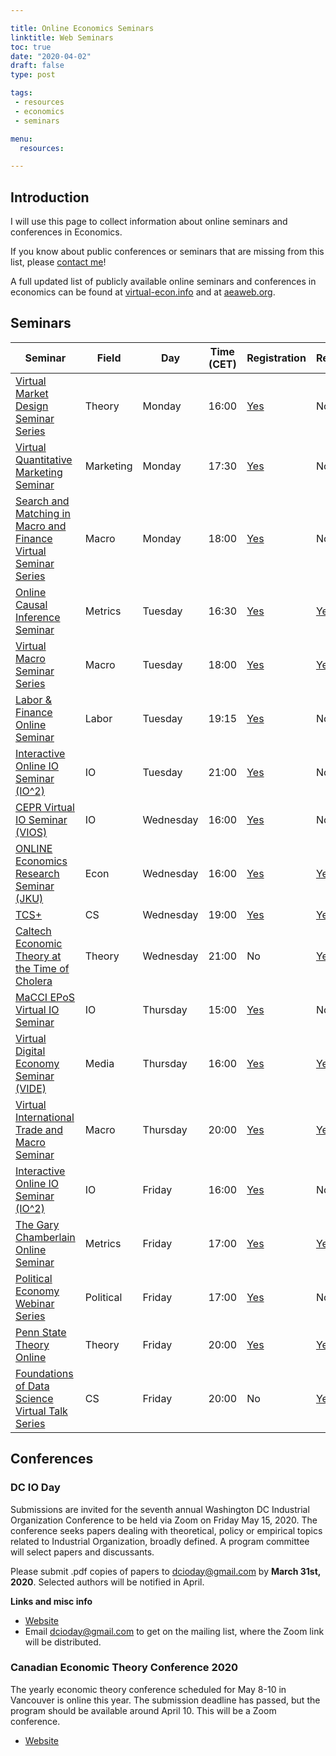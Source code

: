 ```yaml
---

title: Online Economics Seminars
linktitle: Web Seminars
toc: true
date: "2020-04-02"
draft: false
type: post

tags:
 - resources
 - economics
 - seminars

menu: 
  resources:

---
```


## Introduction

I will use this page to collect information about online seminars and conferences in Economics.

If you know about public conferences or seminars that are missing from this list, please [contact me](mailto:matteo.courthoud@econ.uzh.ch)!

A full updated list of publicly available online seminars and conferences in economics can be found at [virtual-econ.info](https://virtual-econ.info/) and at [aeaweb.org](https://www.aeaweb.org/resources/online-seminars).


## Seminars

| Seminar | Field | Day | Time (CET) | Registration | Recorded |
|---------|-------|-----|------------|--------------|:---------|
| [Virtual Market Design Seminar Series](http://virtual-md-seminar.com/) | Theory | Monday | 16:00 | [Yes](http://virtual-md-seminar.com/registration.html) | No |
| [Virtual Quantitative Marketing Seminar](https://vquantmarketing.substack.com/) | Marketing | Monday | 17:30 | [Yes](https://vquantmarketing.substack.com/) | No |
| [Search and Matching in Macro and Finance Virtual Seminar Series](https://sammf.com/) | Macro | Monday | 18:00 | [Yes](https://sammf.com/sign-up/) | No |
| [Online Causal Inference Seminar](https://sites.google.com/view/ocis/) | Metrics | Tuesday | 16:30 | [Yes](https://www.google.com/url?q=https%3A%2F%2Fmailman.stanford.edu%2Fmailman%2Flistinfo%2Fonline-causal-inference-seminar&sa=D&sntz=1&usg=AFQjCNGgPMLB-5Iv0SRBiJHXlIhxo2ta2A) | [Yes](https://sites.google.com/view/ocis/past-talks-and-recordings?authuser=0) |
| [Virtual Macro Seminar Series](https://sites.google.com/view/virtualmacro/)                                                                          | Macro   | Tuesday   | 18:00    | [Yes](https://www.google.com/url?q=https%3A%2F%2Fstockholmuniversity.zoom.us%2Fwebinar%2Fregister%2F7815862675026%2FWN_yNkq5FpES9yJjpjdqYWFbA&sa=D&sntz=1&usg=AFQjCNHWMu_cBPhLdq_uqy1eugAzEy2bzg) | [Yes](https://sites.google.com/view/virtualmacro/past-seminars)                                                  |
| [Labor & Finance Online Seminar](https://sites.google.com/view/lfos) | Labor | Tuesday | 19:15 | [Yes](https://sites.google.com/view/lfos/register) | No |
| [Interactive Online IO Seminar (IO^2)](https://web.stanford.edu/~leinav/teaching/IOIOspring2020.pdf)                                                 | IO      | Tuesday   | 21:00    | [Yes](https://stanford.zoom.us/webinar/register/WN_A85qA0DSQmmJeHBimyw2MQ) | No |
| [CEPR Virtual IO Seminar (VIOS)](https://sites.google.com/view/virtual-io-seminar/) | IO      | Wednesday | 16:00    | [Yes](https://drive.google.com/open?id=1-dtGhiM2EqtXnkTztoLzDO7cNB_ekOFfbuckSSIotxU) | No |
| [ONLINE Economics Research Seminar (JKU)](https://www.jku.at/en/department-of-economics/research/research-events/online-economics-research-seminar/) | Econ    | Wednesday | 16:00    | [Yes](mailto:alexander.ahammer@jku.at) | [Yes](https://www.jku.at/en/department-of-economics/research/research-events/online-economics-research-seminar/) |
| [TCS+](https://sites.google.com/site/plustcs/) | CS | Wednesday | 19:00 | [Yes](https://sites.google.com/site/plustcs/livetalk/live-seat-reservation) | [Yes](https://sites.google.com/site/plustcs/past-talks) |
| [Caltech Economic Theory at the Time of Cholera](http://tamuz.caltech.edu/cettc/) | Theory  | Wednesday | 21:00    | No | [Yes](http://tamuz.caltech.edu/cettc/#x1-50003) |
| [MaCCI EPoS Virtual IO Seminar](https://sites.google.com/view/macci-epos-virtual-io-seminar) | IO | Thursday | 15:00 | [Yes](https://sites.google.com/view/macci-epos-virtual-io-seminar/program/registration) | No |
| [Virtual Digital Economy Seminar (VIDE)](https://sites.google.com/view/videseminar) | Media | Thursday | 16:00 | [Yes](https://sites.google.com/view/videseminar/mailing-list) | [Yes](https://sites.google.com/view/videseminar/past-seminars) |
| [Virtual International Trade and Macro Seminar](https://www.tradedynamics.org/) | Macro | Thursday | 20:00 | [Yes](https://forms.gle/uiNjSptWjvucDbHSA) | [Yes](https://www.tradedynamics.org/video-archive) |
| [Interactive Online IO Seminar (IO^2)](https://web.stanford.edu/~leinav/teaching/IOIOspring2020.pdf) | IO | Friday | 16:00 | [Yes](https://stanford.zoom.us/webinar/register/WN_Tb_FyMJ1RCeNF1HmCVvjMQ) | No |
| [The Gary Chamberlain Online Seminar](https://www.chamberlainseminar.org/) | Metrics | Friday    | 17:00    | [Yes](https://www.google.com/url?q=https%3A%2F%2Fmailman.stanford.edu%2Fmailman%2Flistinfo%2Fchamberlainseminar&sa=D&sntz=1&usg=AFQjCNHJFMMiJMowt_vAtuBWbrK-4PA2IA)                               | [Yes](https://www.chamberlainseminar.org/past-seminars) |
| [Political Economy Webinar Series](https://sites.google.com/view/dcpec/events/webinar) | Political | Friday | 17:00 | [Yes](https://forms.gle/yohLo3pk898Yq9Sf9) | No |
| [Penn State Theory Online](http://www.rohitlamba.com/penntheon) | Theory | Friday | 20:00 | [Yes](mailto:l-micropenntheon-subscribe-request@lists.psu.edu) | [Yes](http://www.rohitlamba.com/penntheon) |
| [Foundations of Data Science Virtual Talk Series](https://sites.google.com/view/dstheory/home) | CS | Friday | 20:00 | No | [Yes](https://sites.google.com/view/dstheory/past-talks) |





## Conferences

### DC IO Day

Submissions are invited for the seventh annual Washington DC Industrial Organization Conference to be held via Zoom on Friday May 15, 2020. The conference seeks papers dealing with theoretical, policy or empirical topics related to Industrial Organization, broadly defined. A program committee will select papers and discussants.

Please submit .pdf copies of papers to [dcioday@gmail.com](mailto:dcioday@gmail.com) by **March 31st, 2020**.  Selected authors will be notified in April.

**Links and misc info**

- [Website](https://sites.google.com/view/dc-io-day)
- Email [dcioday@gmail.com](mailto:dcioday@gmail.com) to get on the mailing list, where the Zoom link will be distributed.

### Canadian Economic Theory Conference 2020

The yearly economic theory conference scheduled for May 8-10 in Vancouver is online this year.  The submission deadline has passed, but the program should be available around April 10.  This will be a Zoom conference.  

- [Website](https://www.economics.utoronto.ca/conferences/index.php/cetc/2020)

